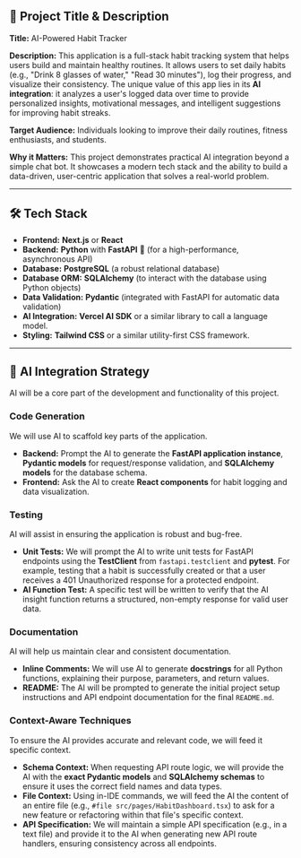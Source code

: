 ## 🔖 Project Title & Description

**Title:** AI-Powered Habit Tracker

**Description:** This application is a full-stack habit tracking system that helps users build and maintain healthy routines.  It allows users to set daily habits (e.g., "Drink 8 glasses of water," "Read 30 minutes"), log their progress, and visualize their consistency. The unique value of this app lies in its **AI integration**: it analyzes a user's logged data over time to provide personalized insights, motivational messages, and intelligent suggestions for improving habit streaks.

**Target Audience:** Individuals looking to improve their daily routines, fitness enthusiasts, and students.

**Why it Matters:** This project demonstrates practical AI integration beyond a simple chat bot. It showcases a modern tech stack and the ability to build a data-driven, user-centric application that solves a real-world problem.

---

## 🛠️ Tech Stack

* **Frontend:** **Next.js** or **React**
* **Backend:** **Python** with **FastAPI** 🚀 (for a high-performance, asynchronous API)
* **Database:** **PostgreSQL** (a robust relational database)
* **Database ORM:** **SQLAlchemy** (to interact with the database using Python objects)
* **Data Validation:** **Pydantic** (integrated with FastAPI for automatic data validation)
* **AI Integration:** **Vercel AI SDK** or a similar library to call a language model.
* **Styling:** **Tailwind CSS** or a similar utility-first CSS framework.

---

## 🧠 AI Integration Strategy

AI will be a core part of the development and functionality of this project.

### Code Generation
We will use AI to scaffold key parts of the application.
* **Backend:** Prompt the AI to generate the **FastAPI application instance**, **Pydantic models** for request/response validation, and **SQLAlchemy models** for the database schema.
* **Frontend:** Ask the AI to create **React components** for habit logging and data visualization.

### Testing
AI will assist in ensuring the application is robust and bug-free.
* **Unit Tests:** We will prompt the AI to write unit tests for FastAPI endpoints using the **TestClient** from `fastapi.testclient` and **pytest**. For example, testing that a habit is successfully created or that a user receives a 401 Unauthorized response for a protected endpoint.
* **AI Function Test:** A specific test will be written to verify that the AI insight function returns a structured, non-empty response for valid user data.

### Documentation
AI will help us maintain clear and consistent documentation.
* **Inline Comments:** We will use AI to generate **docstrings** for all Python functions, explaining their purpose, parameters, and return values.
* **README:** The AI will be prompted to generate the initial project setup instructions and API endpoint documentation for the final `README.md`.

### Context-Aware Techniques
To ensure the AI provides accurate and relevant code, we will feed it specific context.
* **Schema Context:** When requesting API route logic, we will provide the AI with the **exact Pydantic models** and **SQLAlchemy schemas** to ensure it uses the correct field names and data types.
* **File Context:** Using in-IDE commands, we will feed the AI the content of an entire file (e.g., `#file src/pages/HabitDashboard.tsx`) to ask for a new feature or refactoring within that file's specific context.
* **API Specification:** We will maintain a simple API specification (e.g., in a text file) and provide it to the AI when generating new API route handlers, ensuring consistency across all endpoints.
